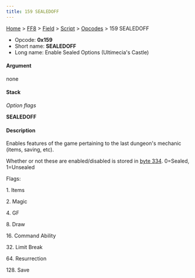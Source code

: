 ```yaml
---
title: 159 SEALEDOFF
---
```


[Home](Main%20Page.md) > [FF8](FF8.md) > [Field](FF8/Field.md) > [Script](FF8/Field/Script.md) > [Opcodes](FF8/Field/Script/Opcodes.md) > 159 SEALEDOFF

-   Opcode: **0x159**
-   Short name: **SEALEDOFF**
-   Long name: Enable Sealed Options (Ultimecia's Castle)

#### Argument

none

#### Stack

  
*Option flags*

**SEALEDOFF**

#### Description

Enables features of the game pertaining to the last dungeon's mechanic
(items, saving, etc).

Whether or not these are enabled/disabled is stored in [byte 334][].
0=Sealed, 1=Unsealed

Flags:

  
1\. Items

2\. Magic

4\. GF

8\. Draw

16\. Command Ability

32\. Limit Break

64\. Resurrection

128\. Save

  [byte 334]: FF8/Variables.md "wikilink"
